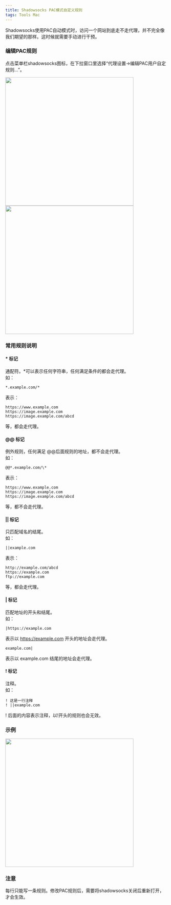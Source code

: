 ```yaml
---
title: Shadowsocks PAC模式自定义规则
tags: Tools Mac
---
```


Shadowsocks使用PAC自动模式时，访问一个网站到底走不走代理，并不完全像我们期望的那样。这时候就需要手动进行干预。

### 编辑PAC规则
点击菜单栏shadowsocks图标，在下拉窗口里选择“代理设置->编辑PAC用户自定规则...”。

<img src="https://image.oldboard.cn/blog/shadowsocks-pac.jpg" width="400">

<img src="https://image.oldboard.cn/blog/shadowsocks-pacedit.png" width="400">

### 常用规则说明
#### * 标记
通配符。*可以表示任何字符串，任何满足条件的都会走代理。  
如：
```
*.example.com/*
```
表示：
```
https://www.example.com
https://image.example.com
https://image.example.com/abcd
```
等，都会走代理。 

#### @@ 标记
例外规则，任何满足 @@后面规则的地址，都不会走代理。  
如：
``` 
@@*.example.com/\*
``` 
表示：
```
https://www.example.com
https://image.example.com
https://image.example.com/abcd
```
等，都不会走代理。

#### || 标记  
只匹配域名的结尾。  
如：
```
||example.com
```
表示：
``` 
http://example.com/abcd
https://example.com
ftp://example.com 
```
等，都会走代理。

#### | 标记
匹配地址的开头和结尾。  
如：
```
|https://example.com
```
表示以 https://example.com 开头的地址会走代理。
```
example.com|
```
表示以 example.com 结尾的地址会走代理。

#### ! 标记
注释。  
如：
```
! 这是一行注释
! ||example.com
```
! 后面的内容表示注释，以!开头的规则也会无效。

### 示例
<img src="https://image.oldboard.cn/blog/shadowpaceditend.png" width="400">

### 注意
每行只能写一条规则。修改PAC规则后，需要将shadowsocks关闭后重新打开，才会生效。
